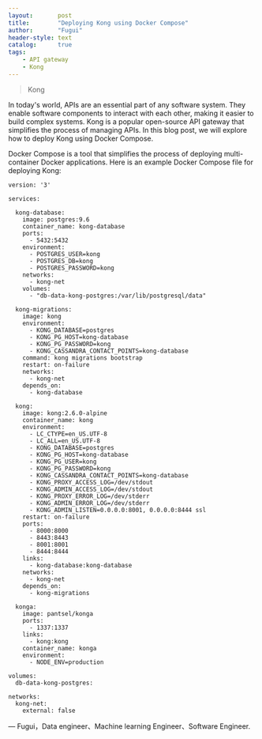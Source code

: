 ```yaml
---
layout:       post
title:        "Deploying Kong using Docker Compose"
author:       "Fugui"
header-style: text
catalog:      true
tags:
    - API gateway
    - Kong
---
```


> Kong

In today's world, APIs are an essential part of any software system. They enable software components to interact with each other, making it easier to build complex systems. Kong is a popular open-source API gateway that simplifies the process of managing APIs. In this blog post, we will explore how to deploy Kong using Docker Compose.

Docker Compose is a tool that simplifies the process of deploying multi-container Docker applications. Here is an example Docker Compose file for deploying Kong:

```shell
version: '3'

services:

  kong-database:
    image: postgres:9.6
    container_name: kong-database
    ports:
      - 5432:5432
    environment:
      - POSTGRES_USER=kong
      - POSTGRES_DB=kong
      - POSTGRES_PASSWORD=kong
    networks:
      - kong-net
    volumes:
      - "db-data-kong-postgres:/var/lib/postgresql/data"

  kong-migrations:
    image: kong
    environment:
      - KONG_DATABASE=postgres
      - KONG_PG_HOST=kong-database
      - KONG_PG_PASSWORD=kong
      - KONG_CASSANDRA_CONTACT_POINTS=kong-database
    command: kong migrations bootstrap
    restart: on-failure
    networks:
      - kong-net
    depends_on:
      - kong-database

  kong:
    image: kong:2.6.0-alpine
    container_name: kong
    environment:
      - LC_CTYPE=en_US.UTF-8
      - LC_ALL=en_US.UTF-8
      - KONG_DATABASE=postgres
      - KONG_PG_HOST=kong-database
      - KONG_PG_USER=kong
      - KONG_PG_PASSWORD=kong
      - KONG_CASSANDRA_CONTACT_POINTS=kong-database
      - KONG_PROXY_ACCESS_LOG=/dev/stdout
      - KONG_ADMIN_ACCESS_LOG=/dev/stdout
      - KONG_PROXY_ERROR_LOG=/dev/stderr
      - KONG_ADMIN_ERROR_LOG=/dev/stderr
      - KONG_ADMIN_LISTEN=0.0.0.0:8001, 0.0.0.0:8444 ssl
    restart: on-failure
    ports:
      - 8000:8000
      - 8443:8443
      - 8001:8001
      - 8444:8444
    links:
      - kong-database:kong-database
    networks:
      - kong-net
    depends_on:
      - kong-migrations

  konga:
    image: pantsel/konga
    ports:
      - 1337:1337
    links:
      - kong:kong
    container_name: konga
    environment:
      - NODE_ENV=production

volumes:
  db-data-kong-postgres:

networks:
  kong-net:
    external: false
```

— Fugui，Data engineer、Machine learning Engineer、Software Engineer.
